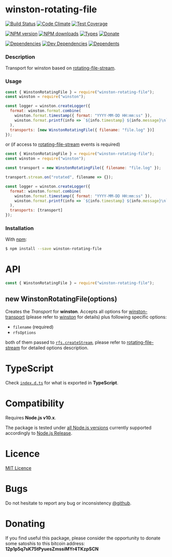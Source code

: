 # winston-rotating-file

[![Build Status][travis-badge]][travis-url]
[![Code Climate][code-badge]][code-url]
[![Test Coverage][cover-badge]][code-url]

[![NPM version][npm-badge]][npm-url]
[![NPM downloads][npm-downloads-badge]][npm-url]
[![Types][types-badge]][npm-url]
[![Donate][donate-badge]][donate-url]

[![Dependencies][dep-badge]][dep-url]
[![Dev Dependencies][dev-dep-badge]][dev-dep-url]
[![Dependents][deps-badge]][npm-url]

[code-badge]: https://codeclimate.com/github/iccicci/winston-rotating-file/badges/gpa.svg
[code-url]: https://codeclimate.com/github/iccicci/winston-rotating-file
[cover-badge]: https://codeclimate.com/github/iccicci/winston-rotating-file/badges/coverage.svg
[dep-badge]: https://david-dm.org/iccicci/winston-rotating-file.svg
[dep-url]: https://david-dm.org/iccicci/winston-rotating-file
[deps-badge]: https://badgen.net/npm/dependents/winston-rotating-file?icon=npm
[dev-dep-badge]: https://david-dm.org/iccicci/winston-rotating-file/dev-status.svg
[dev-dep-url]: https://david-dm.org/iccicci/winston-rotating-file?type=dev
[donate-badge]: https://badgen.net/badge/donate/bitcoin?icon=bitcoin
[donate-url]: https://blockchain.info/address/12p1p5q7sK75tPyuesZmssiMYr4TKzpSCN
[npm-downloads-badge]: https://badgen.net/npm/dm/winston-rotating-file?icon=npm
[npm-badge]: https://badgen.net/npm/v/winston-rotating-file?color=green&icon=npm
[npm-url]: https://www.npmjs.com/package/winston-rotating-file
[travis-badge]: https://badgen.net/travis/iccicci/winston-rotating-file?icon=travis
[travis-url]: https://travis-ci.org/iccicci/winston-rotating-file?branch=master
[types-badge]: https://badgen.net/npm/types/winston-rotating-file?color=green&icon=typescript

### Description

Transport for winston based on [rotating-file-stream](https://www.npmjs.com/package/rotating-file-stream).

### Usage

```javascript
const { WinstonRotatingFile } = require("winston-rotating-file");
const winston = require("winston");

const logger = winston.createLogger({
  format: winston.format.combine(
    winston.format.timestamp({ format: "YYYY-MM-DD HH:mm:ss" }),
    winston.format.printf(info => `${info.timestamp} ${info.message}\n`)
  ),
  transports: [new WinstonRotatingFile({ filename: "file.log" })]
});
```

or (if access to [rotating-file-stream](https://www.npmjs.com/package/rotating-file-stream) events is required)

```javascript
const { WinstonRotatingFile } = require("winston-rotating-file");
const winston = require("winston");

const transport = new WinstonRotatingFile({ filename: "file.log" });

transport.stream.on("rotated", filename => {});

const logger = winston.createLogger({
  format: winston.format.combine(
    winston.format.timestamp({ format: "YYYY-MM-DD HH:mm:ss" }),
    winston.format.printf(info => `${info.timestamp} ${info.message}\n`)
  ),
  transports: [transport]
});
```

### Installation

With [npm](https://www.npmjs.com/package/winston-rotating-file):

```sh
$ npm install --save winston-rotating-file
```

# API

```javascript
const { WinstonRotatingFile } = require("winston-rotating-file");
```

## new WinstonRotatingFile(options)

Creates the _Transport_ for **winston**. Accepts all options for
[winston-transport](https://www.npmjs.com/package/winston-transport) (please refer to
[winston](https://www.npmjs.com/package/winston) for details) plus following specific options:

- `filename` (required)
- `rfsOptions`

both of them passed to
[`rfs.createStream`](https://www.npmjs.com/package/rotating-file-stream#rfscreatestreamfilename-options), please refer
to [rotating-file-stream](https://www.npmjs.com/package/rotating-file-stream) for detailed options description.

# TypeScript

Check [`index.d.ts`](https://github.com/iccicci/winston-rotating-file/blob/master/index.d.ts) for what is exported in
**TypeScript**.

# Compatibility

Requires **Node.js v10.x**.

The package is tested under [all Node.js versions](https://travis-ci.org/iccicci/winston-rotating-file)
currently supported accordingly to [Node.js Release](https://github.com/nodejs/Release#readme).

# Licence

[MIT Licence](https://github.com/iccicci/winston-rotating-file/blob/master/LICENSE)

# Bugs

Do not hesitate to report any bug or inconsistency [@github](https://github.com/iccicci/winston-rotating-file/issues).

# Donating

If you find useful this package, please consider the opportunity to donate some satoshis to this bitcoin address:
**12p1p5q7sK75tPyuesZmssiMYr4TKzpSCN**
